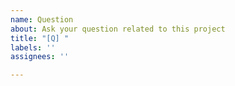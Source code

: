 ```yaml
---
name: Question
about: Ask your question related to this project
title: "[Q] "
labels: ''
assignees: ''

---
```



